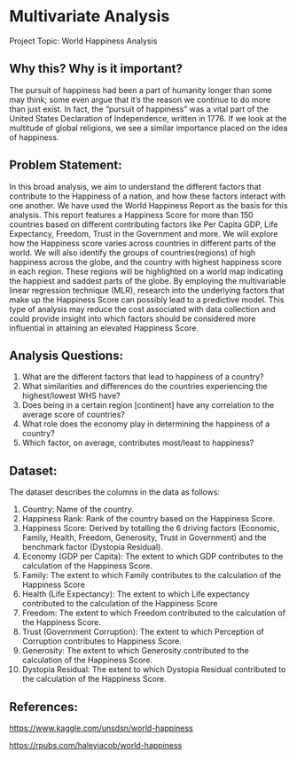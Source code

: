 # Multivariate Analysis
Project Topic: World Happiness Analysis 

## Why this? Why is it important?
The pursuit of happiness had been a part of humanity longer than some may think; some even argue that it’s the reason we continue to do more than just exist. In fact, the “pursuit of happiness” was a vital part of the United States Declaration of Independence, written in 1776. If we look at the multitude of global religions, we see a similar importance placed on the idea of happiness.

## Problem Statement:
In this broad analysis, we aim to understand the different factors that contribute to the Happiness of a nation, and how these factors interact with one another. We have used the World Happiness Report as the basis for this analysis. This report features a Happiness Score for more than 150 countries based on different contributing factors like Per Capita GDP, Life Expectancy, Freedom, Trust in the Government and more. 
We will explore how the Happiness score varies across countries in different parts of the world. We will also identify the groups of countries(regions) of high happiness across the globe, and the country with highest happiness score in each region. These regions will be highlighted on a world map indicating the happiest and saddest parts of the globe.
By employing the multivariable linear regression technique (MLR), research into the underlying factors that make up the Happiness Score can possibly lead to a predictive model. This type of analysis may reduce the cost associated with data collection and could provide insight into which factors should be considered more influential in attaining an elevated Happiness Score.
## Analysis Questions:
1.	What are the different factors that lead to happiness of a country?
2.	What similarities and differences do the countries experiencing the highest/lowest WHS have?
3.	Does being in a certain region [continent] have any correlation to the average score of countries?
4.	What role does the economy play in determining the happiness of a country?
5.	Which factor, on average, contributes most/least to happiness?

## Dataset:
The dataset describes the columns in the data as follows:
1.	Country: Name of the country.
2.	Happiness Rank: Rank of the country based on the Happiness Score.
3.	Happiness Score:  Derived by totalling the 6 driving factors (Economic, Family, Health, Freedom, Generosity, Trust in Government)    and the benchmark factor (Dystopia Residual).
4.	Economy (GDP per Capita): The extent to which GDP contributes to the calculation of the Happiness Score.
5.	Family: The extent to which Family contributes to the calculation of the Happiness Score
6.	Health (Life Expectancy): The extent to which Life expectancy contributed to the calculation of the Happiness Score
7.	Freedom: The extent to which Freedom contributed to the calculation of the Happiness Score.
8.	Trust (Government Corruption): The extent to which Perception of Corruption contributes to Happiness Score.
9.	Generosity: The extent to which Generosity contributed to the calculation of the Happiness Score.
10.	Dystopia Residual: The extent to which Dystopia Residual contributed to the calculation of the Happiness Score.

## References:
https://www.kaggle.com/unsdsn/world-happiness

https://rpubs.com/haleyjacob/world-happiness
